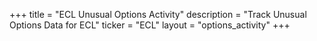 +++
title = "ECL Unusual Options Activity"
description = "Track Unusual Options Data for ECL"
ticker = "ECL"
layout = "options_activity"
+++

